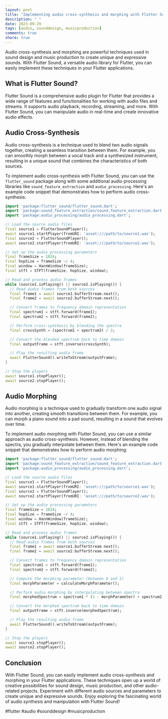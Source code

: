 ```yaml
---
layout: post
title: "Implementing audio cross-synthesis and morphing with Flutter Sound"
description: " "
date: 2023-09-29
tags: [audio, sounddesign, musicproduction]
comments: true
share: true
---
```


Audio cross-synthesis and morphing are powerful techniques used in sound design and music production to create unique and expressive sounds. With Flutter Sound, a versatile audio library for Flutter, you can easily implement these techniques in your Flutter applications.

## What is Flutter Sound?

Flutter Sound is a comprehensive audio plugin for Flutter that provides a wide range of features and functionalities for working with audio files and streams. It supports audio playback, recording, streaming, and more. With Flutter Sound, you can manipulate audio in real-time and create innovative audio effects.

## Audio Cross-Synthesis

Audio cross-synthesis is a technique used to blend two audio signals together, creating a seamless transition between them. For example, you can smoothly morph between a vocal track and a synthesized instrument, resulting in a unique sound that combines the characteristics of both sources.

To implement audio cross-synthesis with Flutter Sound, you can use the `flutter_sound` package along with some additional audio processing libraries like `sound_feature_extraction` and `audio_processing`. Here's an example code snippet that demonstrates how to perform audio cross-synthesis:

```dart
import 'package:flutter_sound/flutter_sound.dart';
import 'package:sound_feature_extraction/sound_feature_extraction.dart';
import 'package:audio_processing/audio_processing.dart';

// Load the source audio files
final source1 = FlutterSoundPlayer();
await source1.startPlayer(fromURI: 'asset:///path/to/source1.wav');
final source2 = FlutterSoundPlayer();
await source2.startPlayer(fromURI: 'asset:///path/to/source2.wav');

// Set up the audio processing parameters
final frameSize = 1024;
final hopSize = frameSize ~/ 4;
final window = HannWindow(frameSize);
final stft = STFT(frameSize, hopSize, window);

// Read and process audio frames
while (source1.isPlaying() || source2.isPlaying()) {
  // Read audio frames from both sources
  final frame1 = await source1.bufferStream.next();
  final frame2 = await source2.bufferStream.next();

  // Convert frames to frequency domain representation
  final spectrum1 = stft.forward(frame1);
  final spectrum2 = stft.forward(frame2);

  // Perform cross-synthesis by blending the spectra
  final crossSynth = (spectrum1 + spectrum2) / 2;

  // Convert the blended spectrum back to time domain
  final outputFrame = stft.inverse(crossSynth);

  // Play the resulting audio frame
  await FlutterSound().writeToStream(outputFrame);
}

// Stop the players
await source1.stopPlayer();
await source2.stopPlayer();
```

## Audio Morphing

Audio morphing is a technique used to gradually transform one audio signal into another, creating smooth transitions between them. For example, you can morph a piano sound into a pad sound, resulting in a sound that evolves over time.

To implement audio morphing with Flutter Sound, you can use a similar approach as audio cross-synthesis. However, instead of blending the spectra, you gradually interpolate between them. Here's an example code snippet that demonstrates how to perform audio morphing:

```dart
import 'package:flutter_sound/flutter_sound.dart';
import 'package:sound_feature_extraction/sound_feature_extraction.dart';
import 'package:audio_processing/audio_processing.dart';

// Load the source audio files
final source1 = FlutterSoundPlayer();
await source1.startPlayer(fromURI: 'asset:///path/to/source1.wav');
final source2 = FlutterSoundPlayer();
await source2.startPlayer(fromURI: 'asset:///path/to/source2.wav');

// Set up the audio processing parameters
final frameSize = 1024;
final hopSize = frameSize ~/ 4;
final window = HannWindow(frameSize);
final stft = STFT(frameSize, hopSize, window);

// Read and process audio frames
while (source1.isPlaying() || source2.isPlaying()) {
  // Read audio frames from both sources
  final frame1 = await source1.bufferStream.next();
  final frame2 = await source2.bufferStream.next();

  // Convert frames to frequency domain representation
  final spectrum1 = stft.forward(frame1);
  final spectrum2 = stft.forward(frame2);

  // Compute the morphing parameter (between 0 and 1)
  final morphParameter = calculateMorphParameter();

  // Perform audio morphing by interpolating between spectra
  final morphedSpectrum = spectrum1 * (1 - morphParameter) + spectrum2 * morphParameter;

  // Convert the morphed spectrum back to time domain
  final outputFrame = stft.inverse(morphedSpectrum);

  // Play the resulting audio frame
  await FlutterSound().writeToStream(outputFrame);
}

// Stop the players
await source1.stopPlayer();
await source2.stopPlayer();
```

## Conclusion

With Flutter Sound, you can easily implement audio cross-synthesis and morphing in your Flutter applications. These techniques open up a world of creative possibilities for sound design, music production, and other audio-related projects. Experiment with different audio sources and parameters to create unique and expressive sounds. Enjoy exploring the fascinating world of audio synthesis and manipulation with Flutter Sound!

#flutter #audio #sounddesign #musicproduction